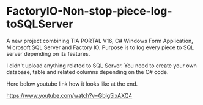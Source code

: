 # FactoryIO-Non-stop-piece-log-toSQLServer
A new project combining TIA PORTAL V16, C# Windows Form Application, Microsoft SQL Server and Factory IO. Purpose is to log every piece to SQL server depending on its features.

I didn't upload anything related to SQL Server. You need to create your own database, table and related columns depending on the C# code. 

Here below youtube link how it looks like at the end. 

https://www.youtube.com/watch?v=Gblg5ixAXQ4

